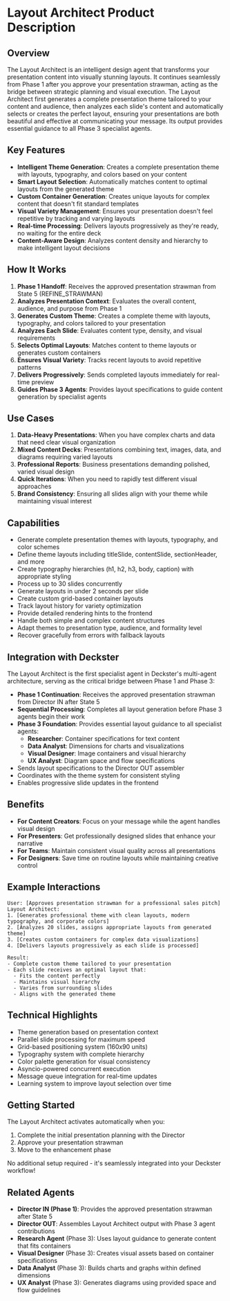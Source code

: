 # Layout Architect Product Description

## Overview
The Layout Architect is an intelligent design agent that transforms your presentation content into visually stunning layouts. It continues seamlessly from Phase 1 after you approve your presentation strawman, acting as the bridge between strategic planning and visual execution. The Layout Architect first generates a complete presentation theme tailored to your content and audience, then analyzes each slide's content and automatically selects or creates the perfect layout, ensuring your presentations are both beautiful and effective at communicating your message. Its output provides essential guidance to all Phase 3 specialist agents.

## Key Features
- **Intelligent Theme Generation**: Creates a complete presentation theme with layouts, typography, and colors based on your content
- **Smart Layout Selection**: Automatically matches content to optimal layouts from the generated theme
- **Custom Container Generation**: Creates unique layouts for complex content that doesn't fit standard templates
- **Visual Variety Management**: Ensures your presentation doesn't feel repetitive by tracking and varying layouts
- **Real-time Processing**: Delivers layouts progressively as they're ready, no waiting for the entire deck
- **Content-Aware Design**: Analyzes content density and hierarchy to make intelligent layout decisions

## How It Works
1. **Phase 1 Handoff**: Receives the approved presentation strawman from State 5 (REFINE_STRAWMAN)
2. **Analyzes Presentation Context**: Evaluates the overall content, audience, and purpose from Phase 1
3. **Generates Custom Theme**: Creates a complete theme with layouts, typography, and colors tailored to your presentation
4. **Analyzes Each Slide**: Evaluates content type, density, and visual requirements
5. **Selects Optimal Layouts**: Matches content to theme layouts or generates custom containers
6. **Ensures Visual Variety**: Tracks recent layouts to avoid repetitive patterns
7. **Delivers Progressively**: Sends completed layouts immediately for real-time preview
8. **Guides Phase 3 Agents**: Provides layout specifications to guide content generation by specialist agents

## Use Cases
1. **Data-Heavy Presentations**: When you have complex charts and data that need clear visual organization
2. **Mixed Content Decks**: Presentations combining text, images, data, and diagrams requiring varied layouts
3. **Professional Reports**: Business presentations demanding polished, varied visual design
4. **Quick Iterations**: When you need to rapidly test different visual approaches
5. **Brand Consistency**: Ensuring all slides align with your theme while maintaining visual interest

## Capabilities
- Generate complete presentation themes with layouts, typography, and color schemes
- Define theme layouts including titleSlide, contentSlide, sectionHeader, and more
- Create typography hierarchies (h1, h2, h3, body, caption) with appropriate styling
- Process up to 30 slides concurrently
- Generate layouts in under 2 seconds per slide
- Create custom grid-based container layouts
- Track layout history for variety optimization
- Provide detailed rendering hints to the frontend
- Handle both simple and complex content structures
- Adapt themes to presentation type, audience, and formality level
- Recover gracefully from errors with fallback layouts

## Integration with Deckster
The Layout Architect is the first specialist agent in Deckster's multi-agent architecture, serving as the critical bridge between Phase 1 and Phase 3:
- **Phase 1 Continuation**: Receives the approved presentation strawman from Director IN after State 5
- **Sequential Processing**: Completes all layout generation before Phase 3 agents begin their work
- **Phase 3 Foundation**: Provides essential layout guidance to all specialist agents:
  - **Researcher**: Container specifications for text content
  - **Data Analyst**: Dimensions for charts and visualizations
  - **Visual Designer**: Image containers and visual hierarchy
  - **UX Analyst**: Diagram space and flow specifications
- Sends layout specifications to the Director OUT assembler
- Coordinates with the theme system for consistent styling
- Enables progressive slide updates in the frontend

## Benefits
- **For Content Creators**: Focus on your message while the agent handles visual design
- **For Presenters**: Get professionally designed slides that enhance your narrative
- **For Teams**: Maintain consistent visual quality across all presentations
- **For Designers**: Save time on routine layouts while maintaining creative control

## Example Interactions
```
User: [Approves presentation strawman for a professional sales pitch]
Layout Architect: 
1. [Generates professional theme with clean layouts, modern typography, and corporate colors]
2. [Analyzes 20 slides, assigns appropriate layouts from generated theme]
3. [Creates custom containers for complex data visualizations]
4. [Delivers layouts progressively as each slide is processed]

Result: 
- Complete custom theme tailored to your presentation
- Each slide receives an optimal layout that:
  - Fits the content perfectly
  - Maintains visual hierarchy
  - Varies from surrounding slides
  - Aligns with the generated theme
```

## Technical Highlights
- Theme generation based on presentation context
- Parallel slide processing for maximum speed
- Grid-based positioning system (160x90 units)
- Typography system with complete hierarchy
- Color palette generation for visual consistency
- Asyncio-powered concurrent execution
- Message queue integration for real-time updates
- Learning system to improve layout selection over time

## Getting Started
The Layout Architect activates automatically when you:
1. Complete the initial presentation planning with the Director
2. Approve your presentation strawman
3. Move to the enhancement phase

No additional setup required - it's seamlessly integrated into your Deckster workflow!

## Related Agents
- **Director IN (Phase 1)**: Provides the approved presentation strawman after State 5
- **Director OUT**: Assembles Layout Architect output with Phase 3 agent contributions
- **Research Agent** (Phase 3): Uses layout guidance to generate content that fits containers
- **Visual Designer** (Phase 3): Creates visual assets based on container specifications
- **Data Analyst** (Phase 3): Builds charts and graphs within defined dimensions
- **UX Analyst** (Phase 3): Generates diagrams using provided space and flow guidelines